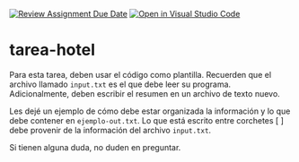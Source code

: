 [![Review Assignment Due Date](https://classroom.github.com/assets/deadline-readme-button-22041afd0340ce965d47ae6ef1cefeee28c7c493a6346c4f15d667ab976d596c.svg)](https://classroom.github.com/a/jQMKUg8E)
[![Open in Visual Studio Code](https://classroom.github.com/assets/open-in-vscode-2e0aaae1b6195c2367325f4f02e2d04e9abb55f0b24a779b69b11b9e10269abc.svg)](https://classroom.github.com/online_ide?assignment_repo_id=19000547&assignment_repo_type=AssignmentRepo)
# tarea-hotel
Para esta tarea, deben usar el código como plantilla. Recuerden que el archivo llamado `input.txt` es el que debe leer su programa. Adicionalmente, deben escribir el resumen en un archivo de texto nuevo.

Les dejé un ejemplo de cómo debe estar organizada la información y lo que debe contener en `ejemplo-out.txt`. Lo que está escrito entre corchetes [ ] debe provenir de la información del archivo `input.txt`.

Si tienen alguna duda, no duden en preguntar.
